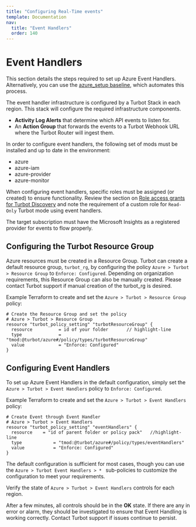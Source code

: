 ```yaml
---
title: "Configuring Real-Time events"
template: Documentation
nav:
  title: "Event Handlers"
  order: 140
---
```


# Event Handlers

<div className="alert alert-warning">
This section details the steps required to set up Azure Event Handlers. Alternatively, you can use the <a href="https://github.com/turbot/guardrails-samples/tree/main/baselines/azure/azure_eventing">azure_setup baseline</a>, which automates this process.
</div>

The event handler infrastructure is configured by a Turbot Stack in each region.
This stack will configure the required infrastructure components.

- **Activity Log Alerts** that determine which API events to listen for.
- An **Action Group** that forwards the events to a Turbot Webhook URL where the
  Turbot Router will ingest them.

In order to configure event handlers, the following set of mods must be
installed and up to date in the environment:

- azure
- azure-iam
- azure-provider
- azure-monitor

When configuring event handlers, specific roles must be assigned (or created) to
ensure functionality. Review the section on
[Role access grants for Turbot Discovery](integrations/azure/import#turbot-mode)
and note the requirement of a custom role for `Read-Only` Turbot mode using
event handlers.

The target subscription must have the Microsoft Insights as a registered
provider for events to flow properly.

## Configuring the Turbot Resource Group

Azure resources must be created in a Resource Group. Turbot can create a default
resource group, `turbot_rg`, by configuring the policy
`Azure > Turbot > Resource Group` to `Enforce: Configured`. Depending on
organization requirements, this Resource Group can also be manually created.
Please contact Turbot support if manual creation of the turbot_rg is desired.

Example Terraform to create and set the `Azure > Turbot > Resource Group`
policy:

```hcl
# Create the Resource Group and set the policy
# Azure > Turbot > Resource Group
resource "turbot_policy_setting" "turbotResourceGroup" {
  resource          = id of your folder       // highlight-line
  type              = "tmod:@turbot/azure#/policy/types/turbotResourceGroup"
  value             = "Enforce: Configured"
}
```

## Configuring Event Handlers

To set up Azure Event Handlers in the default configuration, simply set the
`Azure > Turbot > Event Handlers` policy to `Enforce: Configured`.

Example Terraform to create and set the `Azure > Turbot > Event Handlers`
policy:

```hcl
# Create Event through Event Handler
# Azure > Turbot > Event Handlers
resource "turbot_policy_setting" "eventHandlers" {
  resource    = "id of parent folder or policy pack"   //highlight-line
  type            = "tmod:@turbot/azure#/policy/types/eventHandlers"
  value           = "Enforce: Configured"
}

```

The default configuration is sufficient for most cases, though you can use the
`Azure > Turbot Event Handlers > * ` sub-policies to customize the configuration
to meet your requirements.

Verify the state of `Azure > Turbot > Event Handlers` controls for each region.

After a few minutes, all controls should be in the **OK** state. If there are
any in error or alarm, they should be investigated to ensure that Event Handling
is working correctly. Contact Turbot support if issues continue to persist.
